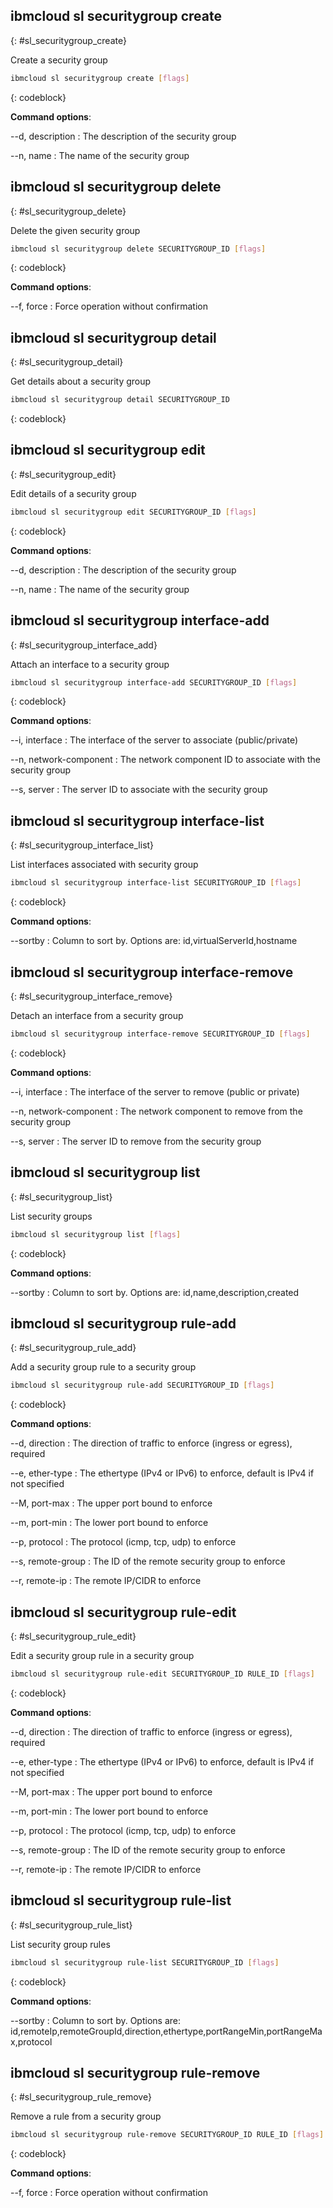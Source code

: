 


## ibmcloud sl securitygroup create
{: #sl_securitygroup_create}

Create a security group



```bash
ibmcloud sl securitygroup create [flags]
```
{: codeblock}


**Command options**:

--d, description
:    The description of the security group

--n, name
:    The name of the security group

## ibmcloud sl securitygroup delete
{: #sl_securitygroup_delete}

Delete the given security group



```bash
ibmcloud sl securitygroup delete SECURITYGROUP_ID [flags]
```
{: codeblock}


**Command options**:

--f, force
:    Force operation without confirmation

## ibmcloud sl securitygroup detail
{: #sl_securitygroup_detail}

Get details about a security group



```bash
ibmcloud sl securitygroup detail SECURITYGROUP_ID
```
{: codeblock}


## ibmcloud sl securitygroup edit
{: #sl_securitygroup_edit}

Edit details of a security group



```bash
ibmcloud sl securitygroup edit SECURITYGROUP_ID [flags]
```
{: codeblock}


**Command options**:

--d, description
:    The description of the security group

--n, name
:    The name of the security group

## ibmcloud sl securitygroup interface-add
{: #sl_securitygroup_interface_add}

Attach an interface to a security group



```bash
ibmcloud sl securitygroup interface-add SECURITYGROUP_ID [flags]
```
{: codeblock}


**Command options**:

--i, interface
:    The interface of the server to associate (public/private)

--n, network-component
:    The network component ID to associate with the security group

--s, server
:     The server ID to associate with the security group

## ibmcloud sl securitygroup interface-list
{: #sl_securitygroup_interface_list}

List interfaces associated with security group



```bash
ibmcloud sl securitygroup interface-list SECURITYGROUP_ID [flags]
```
{: codeblock}


**Command options**:

--sortby
:    Column to sort by. Options are: id,virtualServerId,hostname

## ibmcloud sl securitygroup interface-remove
{: #sl_securitygroup_interface_remove}

Detach an interface from a security group



```bash
ibmcloud sl securitygroup interface-remove SECURITYGROUP_ID [flags]
```
{: codeblock}


**Command options**:

--i, interface
:    The interface of the server to remove (public or private)

--n, network-component
:    The network component to remove from the security group

--s, server
:     The server ID to remove from the security group

## ibmcloud sl securitygroup list
{: #sl_securitygroup_list}

List security groups



```bash
ibmcloud sl securitygroup list [flags]
```
{: codeblock}


**Command options**:

--sortby
:    Column to sort by. Options are: id,name,description,created

## ibmcloud sl securitygroup rule-add
{: #sl_securitygroup_rule_add}

Add a security group rule to a security group



```bash
ibmcloud sl securitygroup rule-add SECURITYGROUP_ID [flags]
```
{: codeblock}


**Command options**:

--d, direction
:    The direction of traffic to enforce (ingress or egress), required

--e, ether-type
:    The ethertype (IPv4 or IPv6) to enforce, default is IPv4 if not specified

--M, port-max
:    The upper port bound to enforce

--m, port-min
:    The lower port bound to enforce

--p, protocol
:    The protocol (icmp, tcp, udp) to enforce

--s, remote-group
:    The ID of the remote security group to enforce

--r, remote-ip
:    The remote IP/CIDR to enforce

## ibmcloud sl securitygroup rule-edit
{: #sl_securitygroup_rule_edit}

Edit a security group rule in a security group



```bash
ibmcloud sl securitygroup rule-edit SECURITYGROUP_ID RULE_ID [flags]
```
{: codeblock}


**Command options**:

--d, direction
:    The direction of traffic to enforce (ingress or egress), required

--e, ether-type
:    The ethertype (IPv4 or IPv6) to enforce, default is IPv4 if not specified

--M, port-max
:    The upper port bound to enforce

--m, port-min
:    The lower port bound to enforce

--p, protocol
:    The protocol (icmp, tcp, udp) to enforce

--s, remote-group
:    The ID of the remote security group to enforce

--r, remote-ip
:    The remote IP/CIDR to enforce

## ibmcloud sl securitygroup rule-list
{: #sl_securitygroup_rule_list}

List security group rules



```bash
ibmcloud sl securitygroup rule-list SECURITYGROUP_ID [flags]
```
{: codeblock}


**Command options**:

--sortby
:    Column to sort by. Options are: id,remoteIp,remoteGroupId,direction,ethertype,portRangeMin,portRangeMax,protocol

## ibmcloud sl securitygroup rule-remove
{: #sl_securitygroup_rule_remove}

Remove a rule from a security group



```bash
ibmcloud sl securitygroup rule-remove SECURITYGROUP_ID RULE_ID [flags]
```
{: codeblock}


**Command options**:

--f, force
:    Force operation without confirmation
